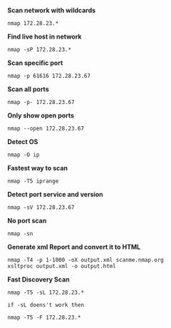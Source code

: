 **Scan network with wildcards**

	nmap 172.28.23.*

**Find live host in network**

	nmap -sP 172.28.23.*

**Scan specific port**
	
	nmap -p 61616 172.28.23.67

**Scan all ports**

	nmap -p- 172.28.23.67

**Only show open ports**

	nmap --open 172.28.23.67

**Detect OS**

	nmap -O ip

**Fastest way to scan**

	nmap -T5 iprange

**Detect port service and version**

	nmap -sV 172.28.23.67

**No port scan**

	nmap -sn 

**Generate xml Report and convert it to HTML**

    nmap -T4 -p 1-1000 -oX output.xml scanme.nmap.org
    xsltproc output.xml -o output.html

**Fast Discovery Scan**

	nmap -T5 -sL 172.28.23.*

	if -sL doens't work then

	nmap -T5 -F 172.28.23.*
